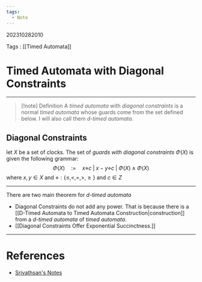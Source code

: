 ```yaml
---
tags:
  - Note
---
```

202310282010

Tags : [[Timed Automata]]


# Timed Automata with Diagonal Constraints
---

>[!note] Definition
>A *timed automata* with *diagonal constraints* is a normal *timed automata* whose guards come from the set defined below. I will also call them *d-timed automata*.

## Diagonal Constraints
let $X$ be a set of clocks. The set of *guards with diagonal constraints* $\Phi(X)$ is given the following grammar:
$$
\Phi(X)\quad:=\quad x \diamond c \; |\;x-y\diamond c\;|\; \Phi(X) \land\Phi(X) 
$$
where $x, y\in X$ and $\diamond : \{\le, <, =, >, \geq\}$ and $c \in Z$ 

---

There are two main theorem for *d-timed automata*
- Diagonal Constraints do not add any power. That is because there is a [[D-Timed Automata to Timed Automata Construction|construction]] from a *d-timed automata* of *timed automata*.
- [[Diagonal Constraints Offer Exponential Succinctness.]]



---
# References
- [Srivathsan's Notes](https://www.cmi.ac.in/~sri/Courses/TA/Slides/Diagonal-notes.pdf)